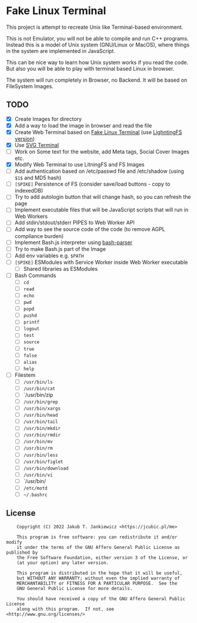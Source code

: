 # Fake Linux Terminal

This project is attempt to recreate Unix like Terminal-based environment.

This is not Emulator, you will not be able to compile and run C++ programs. Instead this is
a model of Unix system (GNU/Linux or MacOS), where things in the system are implemented in JavaScript.

This can be nice way to learn how Unix system works if you read the code. But also you will be able
to play with terminal based Linux in browser.

The system will run completely in Browser, no Backend. It will be based on FileSystem Images.

## TODO

- [x] Create Images for directory
- [x] Add a way to load the image in browser and read the file
- [x] Create Web Terminal based on [Fake Linux Terminal](https://codepen.io/jcubic/pen/bzYQNw) (use [LighntingFS version](https://codepen.io/jcubic/pen/vYmjMNd))
- [x] Use [SVG Terminal](https://codepen.io/jcubic/pen/rNYybjr)
- [ ] Work on Some text for the website, add Meta tags, Social Cover Images etc.
- [x] Modify Web Terminal to use LitningFS and FS Images
- [ ] Add authentication based on /etc/passwd file and /etc/shadow (using `$1$` and MD5 hash)
- [ ] `[SPIKE]` Persistence of FS (consider save/load buttons - copy to indexedDB)
- [ ] Try to add autologin button that will change hash, so you can refresh the page
- [ ] Implement executable files that will be JavaScript scripts that will run in Web Workers
- [ ] Add stdin/stdout/stderr PIPES to Web Worker API
- [ ] Add way to see the source code of the code (to remove AGPL compliance burden)
- [ ] Implement Bash.js interpreter using [bash-parser](https://www.npmjs.com/package/bash-parser)
- [ ] Try to make Bash.js part of the Image
- [ ] Add env variables e.g. `$PATH`
- [ ] `[SPIKE]` ESModules with Service Worker inside Web Worker executable
  - [ ] Shared libraries as ESModules
- [ ] Bash Commands
  - [ ] `cd`
  - [ ] `read`
  - [ ] `echo`
  - [ ] `pwd`
  - [ ] `popd`
  - [ ] `pushd`
  - [ ] `printf`
  - [ ] `logout`
  - [ ] `test`
  - [ ] `source`
  - [ ] `true`
  - [ ] `false`
  - [ ] `alias`
  - [ ] `help`
- [ ] Filestem
  - [ ] `/usr/bin/ls`
  - [ ] `/usr/bin/cat`
  - [ ] `/usr/bin/zip
  - [ ] `/usr/bin/grep`
  - [ ] `/usr/bin/xargs`
  - [ ] `/usr/bin/head`
  - [ ] `/usr/bin/tail`
  - [ ] `/usr/bin/mkdir`
  - [ ] `/usr/bin/rmdir`
  - [ ] `/usr/bin/mv`
  - [ ] `/usr/bin/rm`
  - [ ] `/usr/bin/less`
  - [ ] `/usr/bin/figlet`
  - [ ] `/usr/bin/download`
  - [ ] `/usr/bin/vi`
  - [ ] `/usr/bin/
  - [ ] `/etc/motd`
  - [ ] `~/.bashrc`

## License

```
    Copyright (C) 2022 Jakub T. Jankiewicz <https://jcubic.pl/me>

    This program is free software: you can redistribute it and/or modify
    it under the terms of the GNU Affero General Public License as published by
    the Free Software Foundation, either version 3 of the License, or
    (at your option) any later version.

    This program is distributed in the hope that it will be useful,
    but WITHOUT ANY WARRANTY; without even the implied warranty of
    MERCHANTABILITY or FITNESS FOR A PARTICULAR PURPOSE.  See the
    GNU General Public License for more details.

    You should have received a copy of the GNU Affero General Public License
    along with this program.  If not, see <http://www.gnu.org/licenses/>
```
